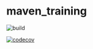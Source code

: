 # maven_training

![build](https://github.com/AntoineLavardeEPITA/maven_training/actions/workflows/build.yml/badge.svg)

[![codecov](https://codecov.io/gh/AntoineLavardeEPITA/maven_training/branch/main/graph/badge.svg?token=15309e93-e403-4593-9e7e-96186d795843)](https://codecov.io/gh/AntoineLavardeEPITA/maven_training)